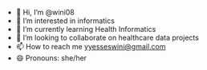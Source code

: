 - 👋 Hi, I’m @wini08
- 👀 I’m interested in  informatics
- 🌱 I’m currently learning Health Informatics 
- 💞️ I’m looking to collaborate on healthcare data projects
- 📫 How to reach me yyesseswini@gmail.com
- 😄 Pronouns: she/her
  

<!---
wini08/wini08 is a ✨ special ✨ repository because its `README.md` (this file) appears on your GitHub profile.
You can click the Preview link to take a look at your changes.
--->
